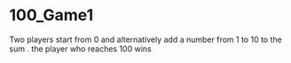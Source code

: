 # 100_Game1
Two players start from 0 and alternatively add a number from 1 to 10 to the sum . the player who reaches 100 wins 
